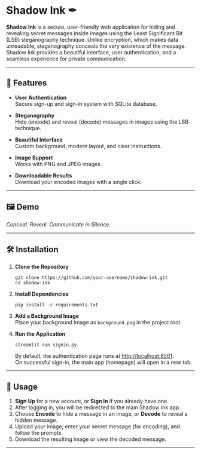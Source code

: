 # Shadow Ink ✒

**Shadow Ink** is a secure, user-friendly web application for hiding and revealing secret messages inside images using the Least Significant Bit (LSB) steganography technique. Unlike encryption, which makes data unreadable, steganography conceals the very existence of the message. Shadow Ink provides a beautiful interface, user authentication, and a seamless experience for private communication.

---

## 🚀 Features

- **User Authentication**  
  Secure sign-up and sign-in system with SQLite database.

- **Steganography**  
  Hide (encode) and reveal (decode) messages in images using the LSB technique.

- **Beautiful Interface**  
  Custom background, modern layout, and clear instructions.

- **Image Support**  
  Works with PNG and JPEG images.

- **Downloadable Results**  
  Download your encoded images with a single click.

---

## 🖼️ Demo

*Conceal. Reveal. Communicate in Silence.*

---

## 🛠️ Installation

1. **Clone the Repository**
    ```
    git clone https://github.com/your-username/shadow-ink.git
    cd shadow-ink
    ```

2. **Install Dependencies**
    ```
    pip install -r requirements.txt
    ```

3. **Add a Background Image**  
   Place your background image as `background.png` in the project root.

4. **Run the Application**
    ```
    streamlit run signin.py
    ```
    By default, the authentication page runs at [http://localhost:8501](http://localhost:8501).  
    On successful sign-in, the main app (homepage) will open in a new tab.

---

## 📄 Usage

1. **Sign Up** for a new account, or **Sign In** if you already have one.
2. After logging in, you will be redirected to the main Shadow Ink app.
3. Choose **Encode** to hide a message in an image, or **Decode** to reveal a hidden message.
4. Upload your image, enter your secret message (for encoding), and follow the prompts.
5. Download the resulting image or view the decoded message.

---
